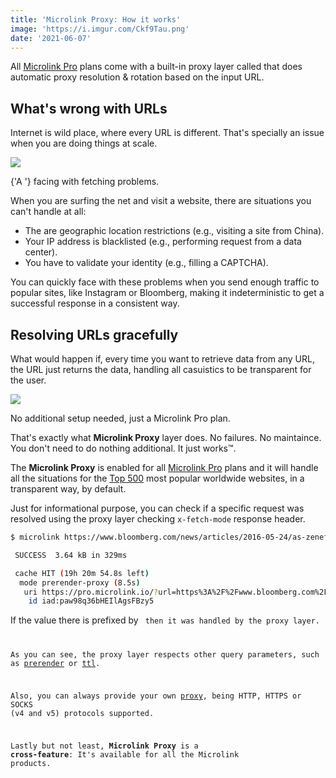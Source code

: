 ```yaml
---
title: 'Microlink Proxy: How it works'
image: 'https://i.imgur.com/Ckf9Tau.png'
date: '2021-06-07'
---
```


All [Microlink Pro](#pricing) plans come with a built-in proxy layer called that does automatic proxy resolution & rotation based on the input URL.

## What's wrong with URLs

Internet is wild place, where every URL is different. That's specially an issue when you are doing things at scale.

![](https://i.imgur.com/pVPDpao.png)

<Figcaption>
  {'A '}
  <Link href='https://github.com/microlinkhq/metascraper/issues/417' children='metascraper issue' /> facing with fetching problems.
</Figcaption>

When you are surfing the net and visit a website, there are situations you can't handle at all:

- The are geographic location restrictions (e.g., visiting a site from China).
- Your IP address is blacklisted (e.g., performing request from a data center).
- You have to validate your identity (e.g., filling a CAPTCHA).

You can quickly face with these problems when you send enough traffic to popular sites, like Instagram or Bloomberg, making it indeterministic to get a successful response in a consistent way.

## Resolving URLs gracefully

What would happen if, every time you want to retrieve data from any URL, the URL just returns the data, handling all casuistics to be transparent for the user.

![](https://i.imgur.com/8uvahxZ.png)

<Figcaption>No additional setup needed, just a Microlink Pro plan.</Figcaption>

That's exactly what **Microlink Proxy** layer does. No failures. No maintaince. You don't need to do nothing additional. It just works™️. 

The **Microlink Proxy** is enabled for all [Microlink Pro](/#pricing) plans and it will handle all the situations for the [Top 500](https://github.com/Kikobeats/top-sites) most popular worldwide websites, in a transparent way, by default.

Just for informational purpose, you can check if a specific request was resolved using the proxy layer checking `x-fetch-mode` response header.

```bash
$ microlink https://www.bloomberg.com/news/articles/2016-05-24/as-zenefits-stumbles-gusto-goes-head-on-by-selling-insurance

 SUCCESS  3.64 kB in 329ms

 cache HIT (19h 20m 54.8s left)
  mode prerender-proxy (8.5s)
   uri https://pro.microlink.io/?url=https%3A%2F%2Fwww.bloomberg.com%2Fnews%2Farticles%2F2016-05-24%2Fas-zenefits-stumbles-gusto-goes-head-on-by-selling-insurance&filter=statusCode
    id iad:paw98q36bHEIlAgsFBzy5
```

<Figcaption>
  If the value there is prefixed by <code children='`proxy`'/> then it was handled by the proxy layer.
</Figcaption>

As you can see, the proxy layer respects other query parameters, such as [prerender](/docs/api/parameters/prerender) or [ttl](/docs/api/parameters/ttl).

Also, you can always provide your own [proxy](/docs/api/parameters/proxy), being HTTP, HTTPS or SOCKS (v4 and v5) protocols supported.

Lastly but not least, **Microlink Proxy** is a **cross-feature**: It's available for all the Microlink products.
